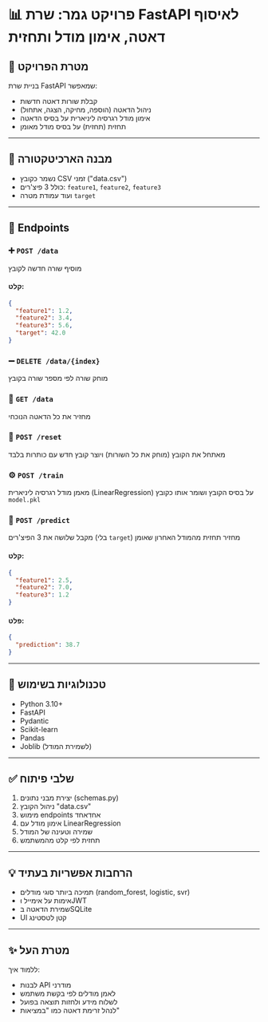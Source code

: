 # 📊 פרויקט גמר: שרת FastAPI לאיסוף דאטה, אימון מודל ותחזית

## 🎯 מטרת הפרויקט
בניית שרת FastAPI שמאפשר:
- קבלת שורות דאטה חדשות
- ניהול הדאטה (הוספה, מחיקה, הצגה, אתחול)
- אימון מודל רגרסיה ליניארית על בסיס הדאטה
- תחזית (תחזית) על בסיס מודל מאומן

---

## 🧱️ מבנה הארכיטקטורה
- נשמר כקובץ CSV זמני ("data.csv")
- כולל 3 פיצ'רים: `feature1`, `feature2`, `feature3`
- ועוד עמודת מטרה `target`

---

## 🔌 Endpoints

### ➕ `POST /data`
מוסיף שורה חדשה לקובץ
#### קלט:
```json
{
  "feature1": 1.2,
  "feature2": 3.4,
  "feature3": 5.6,
  "target": 42.0
}
```

### ➖ `DELETE /data/{index}`
מוחק שורה לפי מספר שורה בקובץ

### 📄 `GET /data`
מחזיר את כל הדאטה הנוכחי

### 🔄 `POST /reset`
מאתחל את הקובץ (מוחק את כל השורות)
ויוצר קובץ חדש עם כותרות בלבד

### ⚙️ `POST /train`
מאמן מודל רגרסיה ליניארית (LinearRegression) על בסיס הקובץ
ושומר אותו כקובץ `model.pkl`

### 🎯 `POST /predict`
מקבל שלושה את 3 הפיצ'רים (בלי `target`)
מחזיר תחזית מהמודל האחרון שאומן
#### קלט:
```json
{
  "feature1": 2.5,
  "feature2": 7.0,
  "feature3": 1.2
}
```
#### פלט:
```json
{
  "prediction": 38.7
}
```

---

## 🧰 טכנולוגיות בשימוש
- Python 3.10+
- FastAPI
- Pydantic
- Scikit-learn
- Pandas
- Joblib (לשמירת המודל)

---

## ✅ שלבי פיתוח
1. יצירת מבני נתונים (schemas.py)
2. ניהול הקובץ "data.csv"
3. מימוש endpoints אחדִאחד
4. אימון מודל עם LinearRegression
5. שמירה וטעינה של המודל
6. תחזית לפי קלט מהמשתמש

---

## 💡 הרחבות אפשריות בעתיד
- תמיכה ביותר סוגי מודלים (random_forest, logistic, svr)
- אימות על אימייל וּJWT
- שמירת הדאטה בּSQLite
- UI קטן לטסטינג

---

## ✨ מטרת העל
ללמוד איך:
- לבנות API מודרני
- לאמן מודלים לפי בקשת משתמש
- לשלוח מידע ולחזות תוצאה בפועל
- לנהל זרימת דאטה כמו "במציאות"
